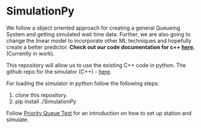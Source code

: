 # SimulationPy

We follow a object oriented approach for creating a general Queueing System and getting simulated wait time data.
Further, we are also going to change the linear model to incorporate other ML techniques and hopefully create a better predictor.
**Check out our code documentation for c++ [here](https://nixonz.github.io/simulation/).**(Currently in work).

This repository will allow us to use the existing C++ code in python. The github repo for the simulator (C++) - [here](https://github.com/NixonZ/simulation).

For loading the simulator in python follow the following steps:

1. clone this repository.
2. pip install ./SimulationPy

Follow [Priority Queue Test](https://github.com/NixonZ/SimulationPy/blob/main/tests/priority_testing.py) for an introduction on how to set up station and simulate.
